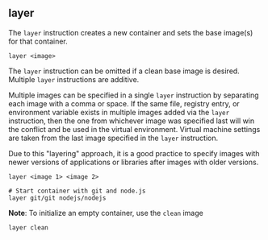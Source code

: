 ## layer

The `layer` instruction creates a new container and sets the base image(s) for that container. 

```
layer <image>
```

The `layer` instruction can be omitted if a clean base image is desired. Multiple `layer` instructions are additive.

Multiple images can be specified in a single `layer` instruction by separating each image with a comma or space. If the same file, registry entry, or environment variable exists in multiple images added via the `layer` instruction, then the one from whichever image was specified last will win the conflict and be used in the virtual environment. Virtual machine settings are taken from the last image specified in the `layer` instruction.

Due to this "layering" approach, it is a good practice to specify images with newer versions of applications or libraries after images with older versions.

```
layer <image 1> <image 2>

# Start container with git and node.js
layer git/git nodejs/nodejs
```

**Note**: To initialize an empty container, use the `clean` image

```
layer clean
```
